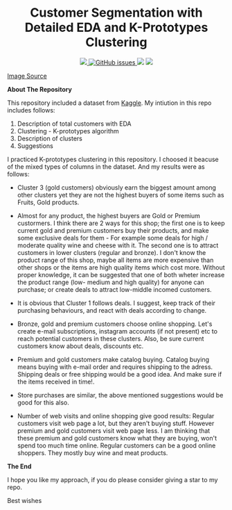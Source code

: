 <h1 align = 'center'>  Customer Segmentation with Detailed EDA and K-Prototypes Clustering  </h1>
<p align = 'center'>

<a href = 'https://www.python.org/downloads/release/python-396/'>
   <img src = 'https://img.shields.io/badge/python-v3.9-blue'>
 </a>

 <a href="https://github.com/orkunaran/customer_segmentationn/issues">
  <img alt="GitHub issues" src="https://img.shields.io/github/issues/orkunaran/customer_segmentation">
 </a>
 
 <img src = 'https://badges.pufler.dev/visits/orkunaran/customer_segmentationn'>
  
 <img src = 'https://www.segmentify.com/wp-content/uploads/2021/08/Top-Customer-Segmentation-Examples-every-Marketer-Needs-to-Know.png'>

</p>

[Image Source](https://www.segmentify.com/blog/top-customer-segmentation-examples-every-marketer-needs-to-know)

**About The Repository** 

This repository included a dataset from [Kaggle](https://www.kaggle.com/imakash3011/customer-personality-analysis). My intiution in this repo includes follows:

1. Description of total customers with EDA
2. Clustering - K-prototypes algorithm
3. Description of clusters 
4. Suggestions 


I practiced K-prototypes clustering in this repository. I choosed it beacuse of the mixed types of columns in the dataset. And my results were as follows:

* Cluster 3 (gold customers) obviously earn the biggest amount among other clusters yet they are not the highest buyers of some items such as Fruits, Gold products.

* Almost for any product, the highest buyers are Gold or Premium custormers. I think there are 2 ways for this shop; the first one is to keep current gold and premium customers buy their products, and make some exclusive deals for them - For example some deals for high / moderate quality wine and cheese with it. The second one is to attract customers in lower clusters (regular and bronze). I don't know the product range of this shop, maybe all items are more expensive than other shops or the items are high quality items which cost more. Without proper knowledge, it can be suggested that one of both wheter increase the product range (low- medium and high quality) for anyone can purchase; or create deals to attract low-middle incomed customers.


* It is obvious that Cluster 1 follows deals. I suggest, keep track of their purchasing behaviours, and react with deals according to change.

* Bronze, gold and premium customers choose online shopping. Let's create e-mail subscriptions, instagram accounts (if not present) etc to reach potential customers in these clusters. Also, be sure current customers know about deals, discounts etc.

* Premium and gold customers make catalog buying. Catalog buying means buying with e-mail order and requires shipping to the adress. Shipping deals or free shipping would be a good idea. And make sure if the items received in time!.

* Store purchases are similar, the above mentioned suggestions would be good for this also.

* Number of web visits and online shopping give good results: Regular customers visit web page a lot, but they aren't buying stuff. However premium and gold customers visit web page less. I am thinking that these premium and gold customers know what they are buying, won't spend too much time online. Regular customers can be a good online shoppers. They mostly buy wine and meat products.

**The End**

I hope you like my approach, if you do please consider giving a star to my repo.

Best wishes

